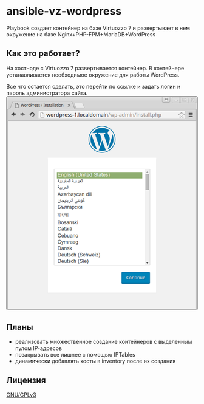 ansible-vz-wordpress
====================
Playbook создает контейнер на базе Virtuozzo 7 и развертывает в нем окружение на базе Nginx+PHP-FPM+MariaDB+WordPress

Как это работает?
-----------------
На хостноде с Virtuozzo 7 развертывается контейнер.
В контейнере устанавливается необходимое окружение для работы WordPress.

Все что остается сделать, это перейти по ссылке и задать логин и пароль администратора сайта.
![](https://raw.githubusercontent.com/Amet13/ansible-vz-wordpress/master/wordpress.png)

Планы
-----
* реализовать множественное создание контейнеров с выделенным пулом IP-адресов
* позакрывать все лишнее с помощью IPTables
* динамически добавлять хосты в inventory после их создания

Лицензия
--------
[GNU/GPLv3](http://www.gnu.org/licenses/gpl)
